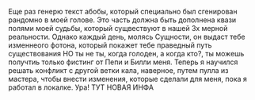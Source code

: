Еще раз генерю текст абобы, который специально был сгенирован рандомно в моей голове.
Это часть должна быть дополнена квази полями моей судьбы, который сущвествуют в нашей 3х мерной реальности.
Однако каждый день, молясь Сущности, он выдаст тебе изменнеого фотона, который покажет тебе праведный путь существования
НО ты не ты, когда голоден, а когда кто?, ты можешь получтиь только фистинг от Пепи и Билли меня. Теперь я научился решать конфликт с другой ветки кала, наверное, путем пулла из мастера, чтобы внести изменения, которые сделали для меня, пока я работал в локалке. Ура! ТУТ НОВАЯ ИНФА
